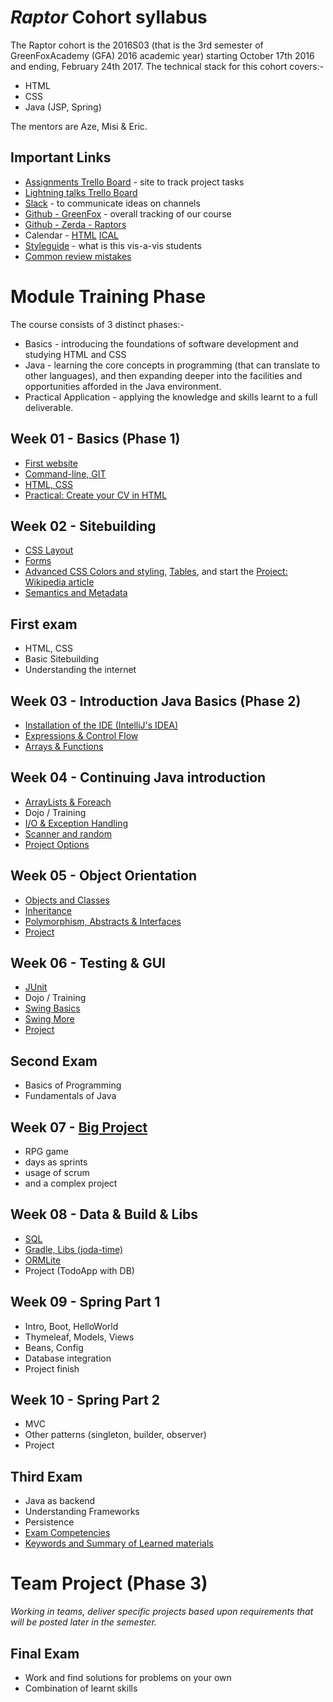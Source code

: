 # *Raptor* Cohort syllabus
The Raptor cohort is the 2016S03 (that is the 3rd semester of GreenFoxAcademy (GFA) 2016 academic year) starting October 17th 2016 and ending, February 24th 2017.  The technical stack for this cohort covers:-
- HTML
- CSS
- Java (JSP, Spring)

The mentors are Aze, Misi & Eric.


## Important Links
- [Assignments Trello Board](https://trello.com/b/YiDdLT1A/raptor-assignments) - site to track project tasks
- [Lightning talks Trello Board](https://trello.com/b/CEvWombE/raptor-lightning-talks)
- [Slack](https://greenfox-zerda.slack.com) - to communicate ideas on channels
- [Github - GreenFox](https://github.com/greenfox-academy) - overall tracking of our course
- [Github - Zerda - Raptors](https://github.com/greenfox-zerda-raptors)
- Calendar - [HTML](https://calendar.google.com/calendar/embed?src=greenfoxacademy.com_l0pmnv2jd08afbf211ek0jqlhc%40group.calendar.google.com&ctz=Europe/Budapest) [ICAL](https://calendar.google.com/calendar/ical/greenfoxacademy.com_l0pmnv2jd08afbf211ek0jqlhc%40group.calendar.google.com/public/basic.ics)
- [Styleguide](STYLEGUIDE.md) - what is this vis-a-vis students
- [Common review mistakes](review/)

# Module Training Phase
The course consists of 3 distinct phases:-
- Basics - introducing the foundations of software development and studying HTML and CSS
- Java - learning the core concepts in programming (that can translate to other languages), and then expanding deeper into the facilities and opportunities afforded in the Java environment.
- Practical Application - applying the knowledge and skills learnt to a full deliverable.

## Week 01 -  Basics (Phase 1)
- [First website](https://github.com/greenfox-academy/teaching-materials/tree/master/tools-and-coding/first-website)
- [Command-line, GIT](https://github.com/greenfox-academy/teaching-materials/tree/master/tools-and-coding/command-line)
- [HTML, CSS](https://github.com/greenfox-academy/teaching-materials/tree/master/tools-and-coding/html-css)
- [Practical: Create your CV in HTML](https://github.com/greenfox-academy/teaching-materials/tree/master/tools-and-coding/cv)

## Week 02 - Sitebuilding
- [CSS Layout](https://github.com/greenfox-academy/teaching-materials/tree/master/html-css/css-layout)
- [Forms](https://github.com/greenfox-academy/teaching-materials/tree/master/html-css/forms)
- [Advanced CSS Colors and styling](https://github.com/greenfox-academy/teaching-materials/tree/master/html-css/advanced-css), [Tables](https://github.com/greenfox-academy/teaching-materials/tree/master/html-css/html-tables), and start the [Project: Wikipedia article](https://github.com/greenfox-academy/teaching-materials/tree/master/html-css/project-wikipedia)
- [Semantics and Metadata](https://github.com/greenfox-academy/teaching-materials/tree/master/html-css/semantics-metadata)

## First exam
- HTML, CSS
- Basic Sitebuilding
- Understanding the internet

## Week 03 - Introduction Java Basics (Phase 2)
- [Installation of the IDE (IntelliJ's IDEA)](https://github.com/greenfox-academy/teaching-materials/tree/master/java-basics/1-installing-basics)
- [Expressions &amp; Control Flow](https://github.com/greenfox-academy/teaching-materials/tree/master/java-basics/2-expressions-control-flow)
- [Arrays &amp; Functions](https://github.com/greenfox-academy/teaching-materials/tree/master/java-basics/3-arrays-collections-functions)

## Week 04 - Continuing Java introduction
- [ArrayLists &amp; Foreach](https://github.com/greenfox-academy/teaching-materials/tree/master/java-basics/4-arrylists-foreach)
- Dojo / Training
- [I/O &amp; Exception Handling](https://github.com/greenfox-academy/teaching-materials/tree/master/java-basics/5-io-exceptions-try-catch-finally)
- [Scanner and random](https://github.com/greenfox-academy/teaching-materials/tree/master/java-basics/6-scanner)
- [Project Options](https://github.com/greenfox-academy/teaching-materials/tree/master/java-basics/P-project-options)

## Week 05 - Object Orientation
- [Objects and Classes](https://github.com/greenfox-academy/teaching-materials/tree/master/java-oo/1-objects-and-classes)
- [Inheritance](https://github.com/greenfox-academy/teaching-materials/tree/master/java-oo/2-packages-and-inheritance)
- [Polymorphism, Abstracts &amp; Interfaces](https://github.com/greenfox-academy/teaching-materials/tree/master/java-oo/3-abstracts-and-interfaces)
- [Project](https://github.com/greenfox-academy/teaching-materials/tree/master/java-oo/project)


## Week 06 - Testing & GUI
- [JUnit](https://github.com/greenfox-academy/teaching-materials/tree/master/java-testing/1-junit)
- Dojo / Training
- [Swing Basics](https://github.com/greenfox-academy/teaching-materials/tree/master/java-gui/1-swing-basics)
- [Swing More](https://github.com/greenfox-academy/teaching-materials/tree/master/java-gui/2-swing-more)
- [Project](https://github.com/greenfox-academy/teaching-materials/tree/master/java-gui/project)

## Second Exam
- Basics of Programming
- Fundamentals of Java

## Week 07 - [Big Project](https://github.com/greenfox-academy/teaching-materials/tree/master/scrum-game)
- RPG game
- days as sprints
- usage of scrum
- and a complex project

## Week 08 - Data & Build & Libs
- [SQL](https://github.com/greenfox-academy/teaching-materials/tree/master/sql-basics/1-plain)
- [Gradle, Libs (joda-time)](https://github.com/greenfox-academy/teaching-materials/tree/master/java-databuildlibs/2-gradle-libs)
- [ORMLite](https://github.com/greenfox-academy/teaching-materials/tree/master/java-databuildlibs/3-ormlite)
- Project (TodoApp with DB)

## Week 09 - Spring Part 1
- Intro, Boot, HelloWorld
- Thymeleaf, Models, Views
- Beans, Config
- Database integration
- Project finish

## Week 10 - Spring Part 2
- MVC
- Other patterns (singleton, builder, observer)
- Project

## Third Exam
- Java as backend
- Understanding Frameworks
- Persistence
- [Exam Competencies](exam3.md)
- [Keywords and Summary of Learned materials](summary3.md)

# Team Project (Phase 3)
*Working in teams, deliver specific projects based upon requirements that will be posted later in the semester.*

## Final Exam
- Work and find solutions for problems on your own
- Combination of learnt skills
